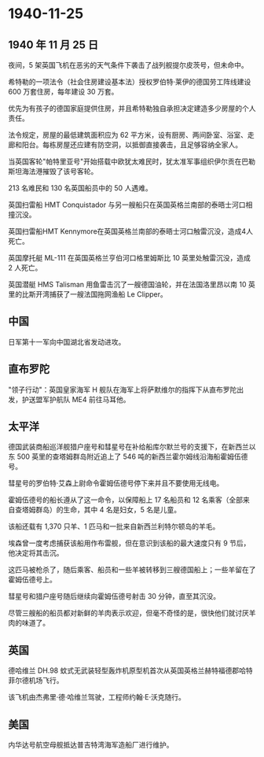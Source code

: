 # 1940-11-25

## 1940 年 11 月 25 日

夜间，5 架英国飞机在恶劣的天气条件下袭击了战列舰提尔皮茨号，但未命中。

希特勒的一项法令（社会住房建设基本法）授权罗伯特·莱伊的德国劳工阵线建设
600 万套住房，每年建设 30 万套。

优先为有孩子的德国家庭提供住房，并且希特勒独自承担决定建造多少房屋的个人责任。

法令规定，房屋的最低建筑面积应为 62
平方米，设有厨房、两间卧室、浴室、走廊和阳台。每栋房屋还应建有防空洞，以抵御直接袭击，且足够容纳全家人。

当英国客轮"帕特里亚号"开始搭载中欧犹太难民时，犹太准军事组织伊尔贡在巴勒斯坦海法港摧毁了该号客轮。

213 名难民和 130 名英国船员中的 50 人遇难。

英国扫雷船 HMT Conquistador
与另一艘船只在英国英格兰南部的泰晤士河口相撞沉没。

英国扫雷船HMT
Kennymore在英国英格兰南部的泰晤士河口触雷沉没，造成4人死亡。

英国摩托艇 ML-111 在英国英格兰亨伯河口格里姆斯比 10 英里处触雷沉没，造成
2 人死亡。

英国潜艇 HMS Talisman 用鱼雷击沉了一艘德国油轮，并在法国洛里昂以南 10
英里的比斯开湾捕获了一艘法国拖网渔船 Le Clipper。

## 中国

日军第十一军向中国湖北省发动进攻。

## 直布罗陀

"领子行动"：英国皇家海军 H
舰队在海军上将萨默维尔的指挥下从直布罗陀出发，护送盟军护航队 ME4
前往马耳他。

## 太平洋

德国武装商船巡洋舰猎户座号和彗星号在补给船库尔默兰号的支援下，在新西兰以东
500 英里的查塔姆群岛附近追上了 546 吨的新西兰霍尔姆线沿海船霍姆伍德号。

彗星号的罗伯特·艾森上尉命令霍姆伍德号停下来并且不要使用无线电。

霍姆伍德号的船长遵从了这一命令，以保障船上 17 名船员和 12
名乘客（全部来自查塔姆群岛）的生命，其中 4 名是妇女，5 名是儿童。

该船还载有 1,370 只羊、1 匹马和一批来自新西兰利特尔顿岛的羊毛。

埃森曾一度考虑捕获该船用作布雷舰，但在意识到该船的最大速度只有 9
节后，他决定将其击沉。

这匹马被枪杀了，随后乘客、船员和一些羊被转移到三艘德国船上；一些羊留在了霍姆伍德号上。

彗星号和猎户座号随后继续向霍姆伍德号射击 30 分钟，直至其沉没。

尽管三艘船的船员都对新鲜的羊肉表示欢迎，但毫不奇怪的是，很快他们就讨厌羊肉的味道了。

## 英国

德哈维兰 DH.98
蚊式无武装轻型轰炸机原型机首次从英国英格兰赫特福德郡哈特菲尔德机场飞行。

该飞机由杰弗里·德·哈维兰驾驶，工程师约翰·E·沃克随行。

## 美国

内华达号航空母舰抵达普吉特湾海军造船厂进行维护。

